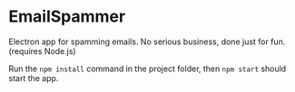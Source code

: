 # EmailSpammer
Electron app for spamming emails. No serious business, done just for fun. (requires Node.js)

Run the ```npm install``` command in the project folder, then ```npm start``` should start the app.